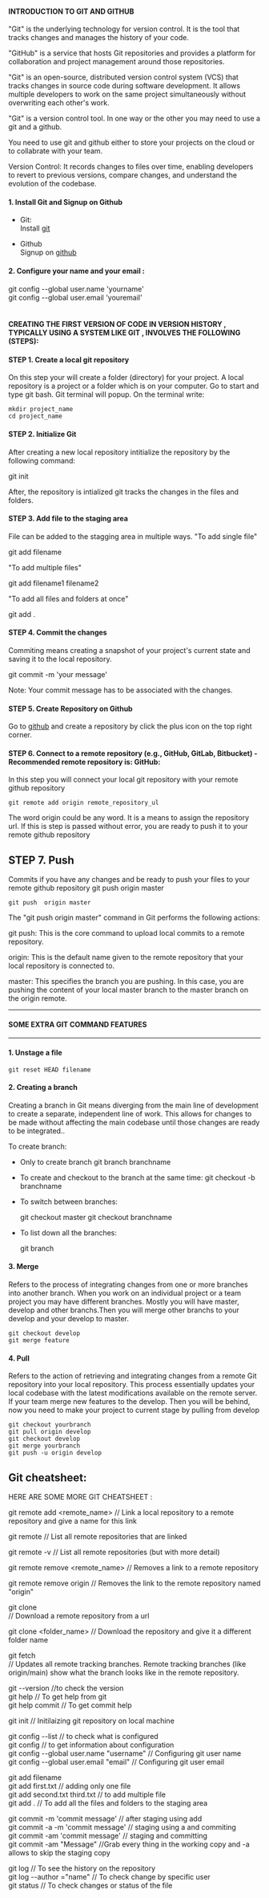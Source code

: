#### INTRODUCTION TO GIT AND GITHUB  <br/>

"Git" is the underlying technology for version control. It is the tool that tracks changes and manages the history of your code.  <br/>

"GitHub" is a service that hosts Git repositories and provides a platform for collaboration and project management around those repositories.  <br/>

"Git" is an open-source, distributed version control system (VCS) that tracks changes in source code during software development. It allows multiple developers to work on the same project simultaneously without overwriting each other's work. <br/>

"Git" is a version control tool. In one way or the other you may need to use a git and a github.  <br/>

You need to use git and github either to store your projects on the cloud or to collabrate with your team.  <br/>

Version Control: It records changes to files over time, enabling developers to revert to previous versions, compare changes, and understand the evolution of the codebase.   <br/>





#### 1. Install Git and Signup on Github    <br/>
   
- Git:   <br/>
  Install [git](https://git-scm.com/downloads)   <br/>

- Github  <br/>
  Signup on [github](https://github.com/)


####  2. Configure your name and your email :   <br/>
git config --global user.name 'yourname'    <br/>
git config --global user.email 'youremail'   <br/>  <br/>











#### CREATING THE FIRST VERSION OF CODE IN VERSION HISTORY , TYPICALLY USING A SYSTEM LIKE GIT , INVOLVES THE FOLLOWING (STEPS):   <br/>

####  STEP 1. Create a local git repository    <br/>

On this step your will create a folder (directory) for your project. A local repository is a project or a folder which is on your computer.
Go to start and type git bash. Git terminal will popup. On the terminal write:  <br/>

    mkdir project_name
    cd project_name



####  STEP 2. Initialize Git 

After creating a new local repository  intitialize the repository by the following command:

   git init

After, the repository is intialized git tracks the changes in the files and folders.



####  STEP 3. Add file to the staging area

File can be added to the stagging area in multiple ways.
"To add single file"

   git add filename


"To add multiple files"

   git add filename1 filename2


"To add all files and folders at once"

   git add .



####  STEP 4. Commit the changes

Commiting means creating a snapshot of your project's current state and saving it to the local repository.

   git commit -m 'your message'

Note: Your commit message has to be associated with the changes.



####  STEP 5. Create Repository on Github

Go to [github](https://github.com/) and create a repository by click the plus icon on the top right corner.



####  STEP 6. Connect to a remote repository (e.g., GitHub, GitLab, Bitbucket)  - Recommended remote repository is: GitHub:

In this step you will connect your local git repository with your remote github repository

    git remote add origin remote_repository_ul


The word origin could be any word. It is a means to assign the repository url.
If this is step is passed without error, you are ready to push it to your remote github repository



## STEP 7. Push

Commits if you have any changes and be ready to push your files to your remote github repository
git push origin master

    git push  origin master

The "git push origin master" command in Git performs the following actions: 

git push: This is the core command to upload local commits to a remote repository.

origin: This is the default name given to the remote repository that your local repository is connected to.

master: This specifies the branch you are pushing. In this case, you are pushing the content of your local master branch to the master branch on the origin remote.









------------------------------------------------------------------------------------------------------------------------------------------------------------------------------
####  SOME EXTRA GIT COMMAND FEATURES  
------------------------------------------------------------------------------------------------------------------------------------------------------------------------------

#### 1. Unstage a file

    git reset HEAD filename


#### 2. Creating a branch
Creating a branch in Git means diverging from the main line of development to create a separate, independent line of work. This allows for changes to be made without affecting the main codebase until those changes are ready to be integrated..

To create branch:

- Only to create branch
    git branch branchname


- To create and checkout to the branch at the same time:
    git checkout -b branchname


-  To switch between branches:

    git checkout master
    git checkout branchname


- To list down all the branches:

    git branch


#### 3. Merge
Refers to the process of integrating changes from one or more branches into another branch.
When you work on an individual project or a team project you may have different branches. Mostly you will have master, develop and other branchs.Then you will merge other branchs to your develop and your develop to master. 

    git checkout develop
    git merge feature



#### 4. Pull
Refers to the action of retrieving and integrating changes from a remote Git repository into your local repository. This process essentially updates your local codebase with the latest modifications available on the remote server.
If your team merge new features to the develop. Then you will be behind, now you need to make your project to current stage by pulling from develop

    git checkout yourbranch
    git pull origin develop
    git checkout develop
    git merge yourbranch
    git push -u origin develop










## Git cheatsheet:
HERE ARE SOME MORE GIT CHEATSHEET :

git remote add <remote_name> <url>        // Link a local repository to a remote repository and give a name for this link    <br/>

git remote                       // List all remote repositories that are linked    <br/>

git remote -v                    // List all remote repositories (but with more detail)    <br/>

git remote remove <remote_name>         // Removes a link to a remote repository    <br/>

git remote remove origin               // Removes the link to the remote repository named     <br/>
"origin"



git clone <url>                <br/>  // Download a remote repository from a url  <br/>

git clone <url> <folder_name>       // Download the repository and give it a different
folder name

git fetch                       <br/> // Updates all remote tracking branches. Remote tracking branches (like origin/main) show what the branch looks like in the remote repository.   <br/>


git --version              //to check the version   <br/>
git help                 // To get help from git  <br/>
git help commit         // To get commit help  <br/>



git init             // Initilaizing git repository on local machine  <br/>



git config --list        // to check what is configured   <br/>
git config         // to get information about configuration  <br/>
git config --global user.name "username"      // Configuring git user name   <br/>
git config --global user.email "email"      // Configuring git user email     <br/>



git add filename        <br/>
git add first.txt       // adding only one file   <br/>
git add second.txt third.txt            // to add multiple file   <br/>
git add .                // To add all the files and folders to the staging area     <br/>



git commit -m 'commit message'        // after staging using add    <br/>
git commit -a -m 'commit message'      // staging using a and commiting     <br/>
git commit -am 'commit message'        // staging and committing     <br/>
git commit -am "Message"     //Grab every thing in the working copy and -a allows to skip the staging copy     <br/>


git log        // To see the history on the repository      <br/>
git log --author ="name"   // To check change by specific user       <br/>
git status     // To check changes or status of the file       <br/>


